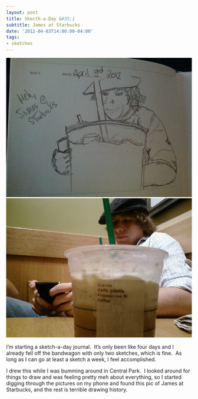 ```yaml
---
layout: post
title: Skecth-a-Day &#35;1
subtitle: James at Starbucks
date: '2012-04-03T14:00:00-04:00'
tags:
- sketches
---
```

![](/images/sketches/sad1-james-sketch.jpg)
![](/images/sketches/sad1-james-photo.jpg)

I’m starting a sketch-a-day journal.  It’s only been like four days and I already fell off the bandwagon with only two sketches, which is fine.  As long as I can go at least a sketch a week, I feel accomplished.

I drew this while I was bumming around in Central Park.  I looked around for things to draw and was feeling pretty meh about everything, so I started digging through the pictures on my phone and found this pic of James at Starbucks, and the rest is terrible drawing history.
